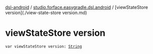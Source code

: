 [dsl-android](../index.md) / [studio.forface.easygradle.dsl.android](index.md) / [viewStateStore version](./view-state-store version.md)

# viewStateStore version

`var viewStateStore version: `[`String`](https://kotlinlang.org/api/latest/jvm/stdlib/kotlin/-string/index.html)